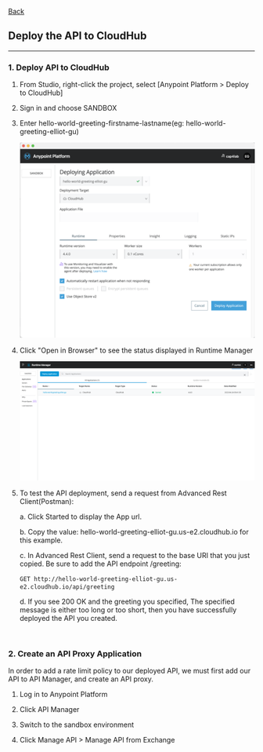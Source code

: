 [Back](README.md)

## Deploy the API to CloudHub

<hr>

### 1. Deploy API to CloudHub

1. From Studio, right-click the project, select [Anypoint Platform > Deploy to CloudHub]

2. Sign in and choose SANDBOX

3. Enter hello-world-greeting-firstname-lastname(eg: hello-world-greeting-elliot-gu)

    ![Deploy to CloudHub](deploy_cloud_hub2.png)

4. Click "Open in Browser" to see the status displayed in Runtime Manager

    ![Anypoint Management Center](deploy_cloud_hub3.png)

5. To test the API deployment, send a request from Advanced Rest Client(Postman):

    a. Click Started to display the App url.

    b. Copy the value: hello-world-greeting-elliot-gu.us-e2.cloudhub.io for this example.

    c. In Advanced Rest Client, send a request to the base URI that you just copied. Be sure to add the API endpoint /greeting:
    ```
    GET http://hello-world-greeting-elliot-gu.us-e2.cloudhub.io/api/greeting
    ```

    d. If you see 200 OK and the greeting you specified, The specified message is either too long or too short, then you have successfully deployed the API you created.

&nbsp;

### 2. Create an API Proxy Application

In order to add a rate limit policy to our deployed API, we must first add our API to API Manager, and create an API proxy.

1. Log in to Anypoint Platform

2. Click API Manager

3. Switch to the sandbox environment

4. Click Manage API > Manage API from Exchange



